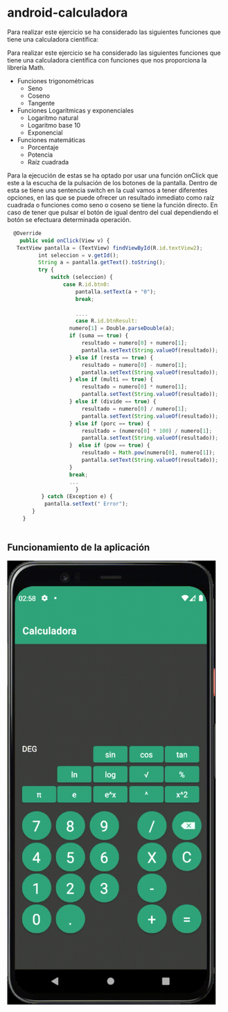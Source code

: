 # android-calculadora

Para realizar este ejercicio se ha considerado las siguientes funciones que tiene una calculadora científica:



Para realizar este ejercicio se ha considerado las siguientes funciones que tiene una calculadora científica con funciones que nos proporciona la librería Math. 

-	Funciones trigonométricas  
    - Seno 
    - Coseno 
    - Tangente 
-	Funciones Logarítmicas y exponenciales
    - Logaritmo natural 
    -	Logaritmo base 10 
    -	Exponencial 
-	Funciones matemáticas 
    -	Porcentaje 
    -	Potencia 
    -	Raíz cuadrada

Para la ejecución de estas se ha optado por usar una función onClick que este a la escucha de la pulsación de los botones de la pantalla. 
Dentro de esta se tiene una sentencia switch en la cual vamos a tener diferentes opciones, en las que se puede ofrecer un resultado inmediato como raíz cuadrada o funciones como seno o coseno se tiene la función directo. 
En caso de tener que pulsar el botón de igual dentro del cual dependiendo el botón se efectuara determinada operación.


```javascript
  @Override
    public void onClick(View v) {
   TextView pantalla = (TextView) findViewById(R.id.textView2);
          int seleccion = v.getId();
          String a = pantalla.getText().toString();
          try {
              switch (seleccion) {
                  case R.id.btn0:
                      pantalla.setText(a + "0");
                      break;

                      ....
                      case R.id.btnResult:
                    numero[1] = Double.parseDouble(a);
                    if (suma == true) {
                        resultado = numero[0] + numero[1];
                        pantalla.setText(String.valueOf(resultado));
                    } else if (resta == true) {
                        resultado = numero[0] - numero[1];
                        pantalla.setText(String.valueOf(resultado));
                    } else if (multi == true) {
                        resultado = numero[0] * numero[1];
                        pantalla.setText(String.valueOf(resultado));
                    } else if (divide == true) {
                        resultado = numero[0] / numero[1];
                        pantalla.setText(String.valueOf(resultado));
                    } else if (porc == true) {
                        resultado = (numero[0] * 100) / numero[1];
                        pantalla.setText(String.valueOf(resultado));
                    }  else if (pow == true) {
                        resultado = Math.pow(numero[0], numero[1]);
                        pantalla.setText(String.valueOf(resultado));
                    }
                    break;
                    ...
                      }
           } catch (Exception e) {
            pantalla.setText(" Error");
        }
     }
        
```




## Funcionamiento de la aplicación 

![Alt Text](https://raw.githubusercontent.com/CarlosMaldonado1998/android-calculadora/master/Images/funcionamiento.gif)

